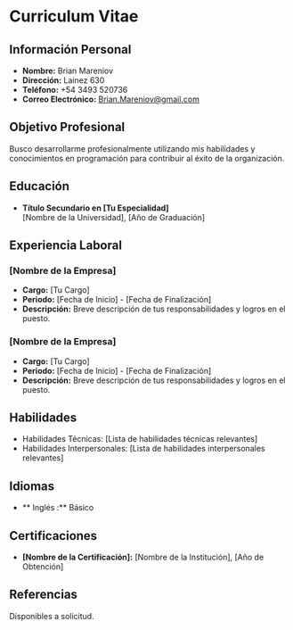 # Curriculum Vitae

## Información Personal
- **Nombre:** Brian Mareniov
- **Dirección:** Lainez 630
- **Teléfono:** +54 3493 520736
- **Correo Electrónico:** Brian.Mareniov@gmail.com

## Objetivo Profesional
Busco desarrollarme profesionalmente utilizando mis habilidades y conocimientos en programación para contribuir al éxito de la organización.

## Educación
- **Título Secundario en [Tu Especialidad]**  
  [Nombre de la Universidad], [Año de Graduación]

## Experiencia Laboral
### [Nombre de la Empresa]
- **Cargo:** [Tu Cargo]
- **Periodo:** [Fecha de Inicio] - [Fecha de Finalización]
- **Descripción:** Breve descripción de tus responsabilidades y logros en el puesto.

### [Nombre de la Empresa]
- **Cargo:** [Tu Cargo]
- **Periodo:** [Fecha de Inicio] - [Fecha de Finalización]
- **Descripción:** Breve descripción de tus responsabilidades y logros en el puesto.

## Habilidades
- Habilidades Técnicas: [Lista de habilidades técnicas relevantes]
- Habilidades Interpersonales: [Lista de habilidades interpersonales relevantes]

## Idiomas
- ** Inglés :** Básico

## Certificaciones
- **[Nombre de la Certificación]:** [Nombre de la Institución], [Año de Obtención]

## Referencias
Disponibles a solicitud.
